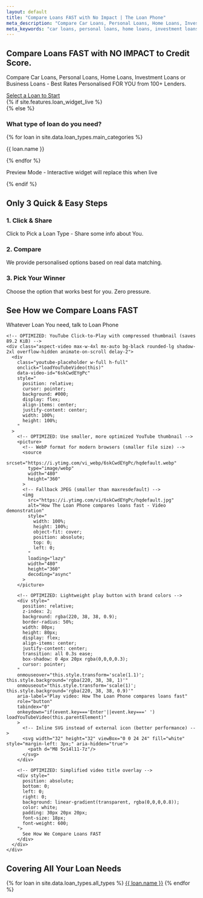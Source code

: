 ```yaml
---
layout: default
title: "Compare Loans FAST with No Impact | The Loan Phone"
meta_description: "Compare Car Loans, Personal Loans, Home Loans, Investment Loans, or Business Loans with zero impact on your credit score. Best personalised rates from 100+ lenders."
meta_keywords: "car loans, personal loans, home loans, investment loans, business loans, refinance, best loan rates"
---
```


<section class="bg-[var(--bg-accent)] py-20 md:py-32 transition-colors duration-300">
  <div class="container mx-auto px-6 grid md:grid-cols-2 gap-12 items-center">
    <div class="text-center md:text-left">
      <h1 class="text-4xl md:text-6xl font-extrabold text-[var(--text-primary)] leading-tight mb-4 animate-on-scroll">
        Compare Loans <span class="brand-red">FAST</span> with NO IMPACT to Credit Score.
      </h1>
      <p class="text-lg text-[var(--text-secondary)] mb-8 max-w-xl mx-auto md:mx-0 animate-on-scroll delay-1">
        Compare Car Loans, Personal Loans, Home Loans, Investment Loans or Business Loans - Best Rates Personalised FOR YOU from 100+ Lenders.
      </p>
      <a href="#loan-selector" class="inline-block bg-brand-red text-white font-bold text-lg px-8 py-4 rounded-lg shadow-xl hover:bg-brand-red-dark transition-transform duration-300 transform hover:scale-105 animate-on-scroll delay-2">
        Select a Loan to Start
      </a>
    </div>
    <div id="loan-selector">
      {% if site.features.loan_widget_live %}
        <!-- Live Widget -->
        <div id="repaymentWidget"></div>
        <script>
        (function () {
          const params = new Proxy(new URLSearchParams(window.location.search), {
            get: (searchParams, prop) => searchParams.get(prop),
          });
          if (params.partnerId) {
            localStorage.setItem("externalPartnerId", params.partnerId);
          } else {
            localStorage.setItem("externalPartnerId", "{{ site.features.partner_id }}");
          }
          localStorage.setItem("sourceUrl", "{{ site.features.source_url }}");
          localStorage.setItem("source", "{{ site.company.name }}");
          localStorage.setItem("targetSystem", "SKYNET");
          localStorage.setItem("countryCode", "AU");
        })();
        </script>
        <script src="{{ site.features.widget_js }}"></script>
        <link href="{{ site.features.widget_css }}" rel="stylesheet" />
      {% else %}
        <!-- Visual Placeholder -->
        <div class="bg-[var(--bg-primary)] p-4 sm:p-8 rounded-2xl shadow-2xl animate-on-scroll delay-3">
          <h3 class="text-xl font-bold text-center mb-4 text-[var(--text-primary)]">What type of loan do you need?</h3>
          <div class="grid grid-cols-2 sm:grid-cols-3 gap-4">
            {% for loan in site.data.loan_types.main_categories %}
              <div class="text-center p-4 bg-[var(--bg-secondary)] rounded-lg hover:shadow-md transition-shadow cursor-default">
                <i class="{{ loan.icon }} text-3xl brand-red mb-2"></i>
                <p class="font-semibold text-sm text-[var(--text-secondary)]">{{ loan.name }}</p>
              </div>
            {% endfor %}
          </div>
          <div class="mt-4 text-center">
            <p class="text-xs text-[var(--text-secondary)] opacity-75">
              <i class="fas fa-eye"></i> Preview Mode - Interactive widget will replace this when live
            </p>
          </div>
        </div>
      {% endif %}
    </div>
  </div>
</section>

<section id="how-it-works" class="py-20 bg-[var(--bg-secondary)] transition-colors duration-300">
  <div class="container mx-auto px-6 text-center">
    <h2 class="text-3xl font-bold mb-4 animate-on-scroll">Only 3 Quick & Easy Steps</h2>
    <div class="grid md:grid-cols-3 gap-10 mt-12">
      <div class="flex flex-col items-center animate-on-scroll delay-1">
        <div class="bg-red-100 p-6 rounded-full mb-4">
          <i class="fa-solid fa-hand-pointer text-4xl brand-red"></i>
        </div>
        <h3 class="text-xl font-bold mb-2">1. Click & Share</h3>
        <p class="text-[var(--text-secondary)]">Click to Pick a Loan Type - Share some info about You.</p>
      </div>
      <div class="flex flex-col items-center animate-on-scroll delay-2">
        <div class="bg-red-100 p-6 rounded-full mb-4">
          <i class="fa-solid fa-right-left text-4xl brand-red"></i>
        </div>
        <h3 class="text-xl font-bold mb-2">2. Compare</h3>
        <p class="text-[var(--text-secondary)]">We provide personalised options based on real data matching.</p>
      </div>
      <div class="flex flex-col items-center animate-on-scroll delay-3">
        <div class="bg-red-100 p-6 rounded-full mb-4">
          <i class="fa-solid fa-trophy text-4xl brand-red"></i>
        </div>
        <h3 class="text-xl font-bold mb-2">3. Pick Your Winner</h3>
        <p class="text-[var(--text-secondary)]">Choose the option that works best for you. Zero pressure.</p>
      </div>
    </div>
  </div>
</section>

<section class="py-20 bg-gray-900 text-white">
  <div class="container mx-auto px-6 text-center">
    <h2 class="text-3xl font-bold mb-4 animate-on-scroll">See How we Compare Loans <span class="brand-red">FAST</span></h2>
    <p class="text-gray-300 max-w-3xl mx-auto mb-8 animate-on-scroll delay-1">Whatever Loan You need, talk to Loan Phone</p>
    
    <!-- OPTIMIZED: YouTube Click-to-Play with compressed thumbnail (saves 89.2 KiB) -->
    <div class="aspect-video max-w-4xl mx-auto bg-black rounded-lg shadow-2xl overflow-hidden animate-on-scroll delay-2">
      <div 
        class="youtube-placeholder w-full h-full" 
        onclick="loadYouTubeVideo(this)" 
        data-video-id="6skCwdEYgPc"
        style="
          position: relative;
          cursor: pointer;
          background: #000;
          display: flex;
          align-items: center;
          justify-content: center;
          width: 100%;
          height: 100%;
        "
      >
        <!-- OPTIMIZED: Use smaller, more optimized YouTube thumbnail -->
        <picture>
          <!-- WebP format for modern browsers (smaller file size) -->
          <source 
            srcset="https://i.ytimg.com/vi_webp/6skCwdEYgPc/hqdefault.webp" 
            type="image/webp"
            width="480"
            height="360"
          >
          <!-- Fallback JPEG (smaller than maxresdefault) -->
          <img 
            src="https://i.ytimg.com/vi/6skCwdEYgPc/hqdefault.jpg" 
            alt="How The Loan Phone compares loans fast - Video demonstration"
            style="
              width: 100%;
              height: 100%;
              object-fit: cover;
              position: absolute;
              top: 0;
              left: 0;
            "
            loading="lazy"
            width="480"
            height="360"
            decoding="async"
          >
        </picture>
        
        <!-- OPTIMIZED: Lightweight play button with brand colors -->
        <div style="
          position: relative;
          z-index: 2;
          background: rgba(220, 38, 38, 0.9);
          border-radius: 50%;
          width: 80px;
          height: 80px;
          display: flex;
          align-items: center;
          justify-content: center;
          transition: all 0.3s ease;
          box-shadow: 0 4px 20px rgba(0,0,0,0.3);
          cursor: pointer;
        " 
        onmouseover="this.style.transform='scale(1.1)'; this.style.background='rgba(220, 38, 38, 1)'"
        onmouseout="this.style.transform='scale(1)'; this.style.background='rgba(220, 38, 38, 0.9)'"
        aria-label="Play video: How The Loan Phone compares loans fast"
        role="button"
        tabindex="0"
        onkeydown="if(event.key==='Enter'||event.key===' ') loadYouTubeVideo(this.parentElement)"
        >
          <!-- Inline SVG instead of external icon (better performance) -->
          <svg width="32" height="32" viewBox="0 0 24 24" fill="white" style="margin-left: 3px;" aria-hidden="true">
            <path d="M8 5v14l11-7z"/>
          </svg>
        </div>

        <!-- OPTIMIZED: Simplified video title overlay -->
        <div style="
          position: absolute;
          bottom: 0;
          left: 0;
          right: 0;
          background: linear-gradient(transparent, rgba(0,0,0,0.8));
          color: white;
          padding: 30px 20px 20px;
          font-size: 18px;
          font-weight: 600;
        ">
          See How We Compare Loans FAST
        </div>
      </div>
    </div>
  </div>
</section>

<section id="loan-types" class="py-20 bg-[var(--bg-secondary)] transition-colors duration-300">
  <div class="container mx-auto px-6">
    <h2 class="text-3xl font-bold text-center mb-12 animate-on-scroll">Covering All Your Loan Needs</h2>
    <div class="grid grid-cols-2 sm:grid-cols-3 md:grid-cols-4 lg:grid-cols-5 gap-8 text-center text-[var(--text-secondary)] animate-on-scroll delay-1">
      {% for loan in site.data.loan_types.all_types %}
        <a href="{{ site.baseurl }}{{ loan.url }}" class="hover:brand-red font-semibold">{{ loan.name }}</a>
      {% endfor %}
    </div>
  </div>
</section>

<script>
// OPTIMIZED: Efficient YouTube video loader with accessibility and tracking
function loadYouTubeVideo(element) {
  const videoId = element.getAttribute('data-video-id');
  const iframe = document.createElement('iframe');
  
  iframe.src = `https://www.youtube.com/embed/${videoId}?autoplay=1&rel=0`;
  iframe.width = '480';
  iframe.height = '360';
  iframe.style.cssText = 'width:100%;height:100%;position:absolute;top:0;left:0;border:none;';
  iframe.title = 'How The Loan Phone compares loans fast - Video player';
  iframe.allow = 'accelerometer; autoplay; clipboard-write; encrypted-media; gyroscope; picture-in-picture; web-share';
  iframe.allowFullscreen = true;
  iframe.loading = 'lazy';
  
  // Replace thumbnail with iframe efficiently
  element.style.position = 'relative';
  element.innerHTML = '';
  element.appendChild(iframe);
  
  // Track video play event (only if Facebook Pixel is loaded)
  if (typeof fbq !== 'undefined') {
    fbq('track', 'ViewContent', {
      content_name: 'Loan Comparison Video',
      content_category: 'Video Engagement',
      content_type: 'video'
    });
  }
  
  // Track with Google Analytics if available
  if (typeof gtag !== 'undefined') {
    gtag('event', 'play', {
      event_category: 'Video',
      event_label: 'Loan Comparison Demo',
      value: 1
    });
  }
}

// OPTIMIZED: Enhanced widget tracking for better conversion measurement
document.addEventListener('DOMContentLoaded', function() {
  // Widget interaction tracking variables
  let widgetViewed = false;
  let widgetInteracted = false;

  // Track widget view when it comes into viewport
  const widgetObserver = new IntersectionObserver((entries) => {
    entries.forEach(entry => {
      if (entry.isIntersecting && entry.intersectionRatio > 0.5 && !widgetViewed) {
        widgetViewed = true;
        if (typeof fbq !== 'undefined') {
          fbq('track', 'ViewContent', {
            content_name: 'loan_comparison_widget',
            content_category: 'widget_interaction',
            content_type: 'loan_tool'
          });
        }
      }
    });
  }, { threshold: 0.5 });

  // Track widget container
  const widgetContainer = document.querySelector('#loan-selector');
  if (widgetContainer) {
    widgetObserver.observe(widgetContainer);
    
    // Track clicks on widget container
    widgetContainer.addEventListener('click', function() {
      if (!widgetInteracted && typeof fbq !== 'undefined') {
        widgetInteracted = true;
        fbq('track', 'Search', {
          search_string: 'loan_comparison',
          content_category: 'widget_start',
          content_type: 'loan_comparison'
        });
      }
    });
  }

  // Track "Select a Loan to Start" button clicks
  const startButton = document.querySelector('a[href="#loan-selector"]');
  if (startButton) {
    startButton.addEventListener('click', function() {
      if (typeof fbq !== 'undefined') {
        fbq('track', 'InitiateCheckout', {
          content_name: 'start_loan_comparison',
          content_category: 'widget_start'
        });
      }
    });
  }

  // Enhanced phone click tracking
  const phoneLinks = document.querySelectorAll('a[href^="tel:"]');
  phoneLinks.forEach(link => {
    link.addEventListener('click', function() {
      if (typeof fbq !== 'undefined') {
        fbq('track', 'Contact', {
          content_name: 'Phone Click',
          content_category: 'Contact',
          content_type: 'phone_call'
        });
      }
    });
  });
});
</script>
